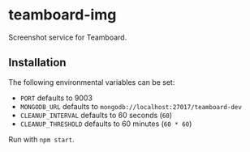 # teamboard-img

Screenshot service for Teamboard.

## Installation

The following environmental variables can be set:

- `PORT` defaults to 9003
- `MONGODB_URL` defaults to `mongodb://localhost:27017/teamboard-dev`
- `CLEANUP_INTERVAL`  defaults to 60 seconds (`60`)
- `CLEANUP_THRESHOLD` defaults to 60 minutes (`60 * 60`)

Run with `npm start`.